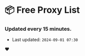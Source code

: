 # :package: Free Proxy List
### Updated every 15 minutes.

- Last updated: `2024-09-01 07:30`

:heart:
